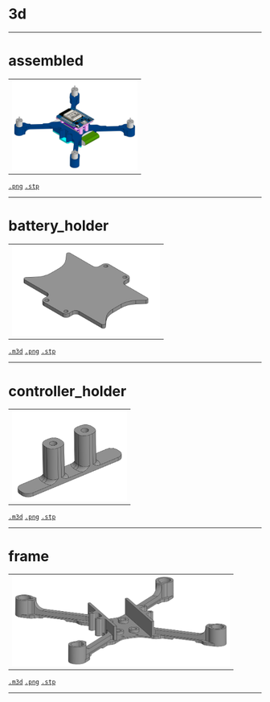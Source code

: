 # 3d

---

# assembled

<table>
<tr valign="top">
<td><img src="assembled.png" height="180"></td>
</tr>
</table>

[`.png`](./assembled.png) [`.stp`](./assembled.stp)

---

# battery_holder

<table>
<tr valign="top">
<td><img src="battery_holder.png" height="180"></td>
</tr>
</table>

[`.m3d`](./battery_holder.m3d) [`.png`](./battery_holder.png) [`.stp`](./battery_holder.stp)

---

# controller_holder

<table>
<tr valign="top">
<td><img src="controller_holder.png" height="180"></td>
</tr>
</table>

[`.m3d`](./controller_holder.m3d) [`.png`](./controller_holder.png) [`.stp`](./controller_holder.stp)

---

# frame

<table>
<tr valign="top">
<td><img src="frame.png" height="180"></td>
</tr>
</table>

[`.m3d`](./frame.m3d) [`.png`](./frame.png) [`.stp`](./frame.stp)

---

